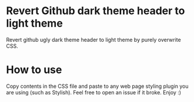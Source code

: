 # Revert Github dark theme header to light theme
Revert github ugly dark theme header to light theme by purely overwrite CSS.

# How to use
Copy contents in the CSS file and paste to any web page styling plugin you are using (such as Stylish).
Feel free to open an issue if it broke.
Enjoy :)
